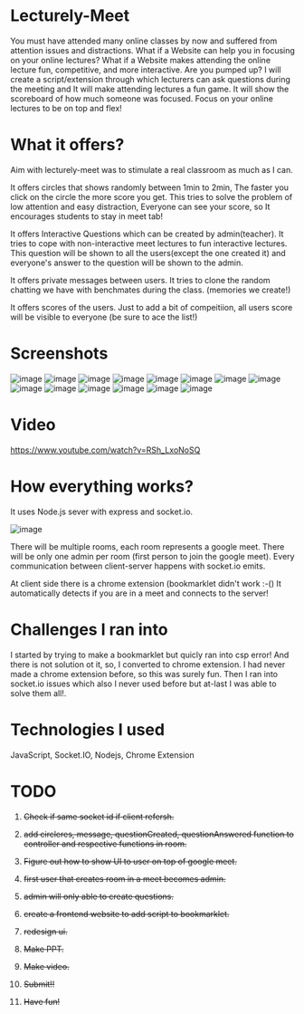 # Lecturely-Meet

You must have attended many online classes by now and suffered from attention issues and distractions. What if a Website
can help you in focusing on your online lectures? What if a Website makes attending the online lecture fun, competitive,
and more interactive. Are you pumped up? I will create a script/extension through which lecturers can ask questions
during the meeting and It will make attending lectures a fun game. It will show the scoreboard of how much someone was
focused. Focus on your online lectures to be on top and flex!

# What it offers?

Aim with lecturely-meet was to stimulate a real classroom as much as I can.

It offers circles that shows randomly between 1min to 2min, The faster you click on the circle the more score you get.
This tries to solve the problem of low attention and easy distraction, Everyone can see your score, so It encourages
students to stay in meet tab!

It offers Interactive Questions which can be created by admin(teacher).
It tries to cope with non-interactive meet lectures to fun interactive lectures.
This question will be shown to all the users(except the one created it) and everyone's answer to the question will be
shown to the admin.

It offers private messages between users.
It tries to clone the random chatting we have with benchmates during the class. (memories we create!)


It offers scores of the users.
Just to add a bit of compeitiion, all users score will be visible to everyone (be sure to ace the list!)

# Screenshots

![image](https://user-images.githubusercontent.com/42430171/111056181-1f9f4780-84a3-11eb-8ea8-a3942df24cf7.png)
![image](https://user-images.githubusercontent.com/42430171/111056197-380f6200-84a3-11eb-9eef-0f06b0a46b69.png)
![image](https://user-images.githubusercontent.com/42430171/111056206-42316080-84a3-11eb-8cd0-d1c13735d0d1.png)
![image](https://user-images.githubusercontent.com/42430171/111056217-58d7b780-84a3-11eb-9cbf-0a7c1efc8901.png)
![image](https://user-images.githubusercontent.com/42430171/111056222-63924c80-84a3-11eb-960d-01be47960c87.png)
![image](https://user-images.githubusercontent.com/42430171/111056229-6db44b00-84a3-11eb-9557-dba8f60a520b.png)
![image](https://user-images.githubusercontent.com/42430171/111056231-760c8600-84a3-11eb-84e7-c7e42a37363b.png)
![image](https://user-images.githubusercontent.com/42430171/111056235-7d339400-84a3-11eb-96d2-976b52150e8d.png)
![image](https://user-images.githubusercontent.com/42430171/111056240-83c20b80-84a3-11eb-95bd-721b122cd307.png)
![image](https://user-images.githubusercontent.com/42430171/111056250-8ae91980-84a3-11eb-86df-b7427f26a266.png)
![image](https://user-images.githubusercontent.com/42430171/111056296-ea472980-84a3-11eb-888f-9cbe244403be.png)
![image](https://user-images.githubusercontent.com/42430171/111056312-0d71d900-84a4-11eb-8e0b-25b62be4f8ec.png)
![image](https://user-images.githubusercontent.com/42430171/111056318-19f63180-84a4-11eb-93a5-826b4c2168dd.png)
![image](https://user-images.githubusercontent.com/42430171/111056322-25e1f380-84a4-11eb-9400-0b412098271b.png)

# Video 
https://www.youtube.com/watch?v=RSh_LxoNoSQ


# How everything works?
It uses Node.js sever with express and socket.io.

![image](https://user-images.githubusercontent.com/42430171/111056362-9b4dc400-84a4-11eb-91df-e4f695089e8c.png)

There will be multiple rooms, each room represents a google meet.
There will be only one admin per room (first person to join the google meet).
Every communication between client-server happens with socket.io emits.

At client side there is a chrome extension (bookmarklet didn't work :-()
It automatically detects if you are in a meet and connects to the server!

# Challenges I ran into
I started by trying to make a bookmarklet but quicly ran into csp error! And there is not solution ot it, so, I converted to chrome extension. I had never made a chrome extension before, so this was surely fun. Then I ran into socket.io issues which also I never used before but at-last I was able to solve them all!.

# Technologies I used
JavaScript, Socket.IO, Nodejs, Chrome Extension

# TODO
1. ~~Check if same socket id if client refersh.~~

2. ~~add circleres, message, questionCreated, questionAnswered function to controller and respective functions in
   room.~~
3. ~~Figure out how to show UI to user on top of google meet.~~
4. ~~first user that creates room in a meet becomes admin.~~
5. ~~admin will only able to create questions.~~
6. ~~create a frontend website to add script to bookmarklet.~~
7. ~~redesign ui.~~
8. ~~Make PPT.~~
9. ~~Make video.~~
10. ~~Submit!!~~
11. ~~Have fun!~~
